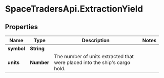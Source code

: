 # SpaceTradersApi.ExtractionYield

## Properties

Name | Type | Description | Notes
------------ | ------------- | ------------- | -------------
**symbol** | **String** |  | 
**units** | **Number** | The number of units extracted that were placed into the ship&#39;s cargo hold. | 


